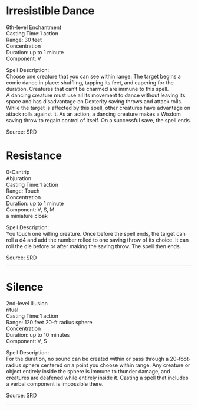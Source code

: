# Irresistible Dance
6th-level Enchantment<br>
Casting Time:1 action<br>
Range: 30 feet<br>
Concentration<br>
Duration: up to 1 minute<br>
Component: V

Spell Description:<br>
Choose one creature that you can see within range. The target begins a comic dance in place: shuffling, tapping its feet, and capering for the duration. Creatures that can’t be charmed are immune to this spell.<br>A dancing creature must use all its movement to dance without leaving its space and has disadvantage on Dexterity saving throws and attack rolls. While the target is affected by this spell, other creatures have advantage on attack rolls against it. As an action, a dancing creature makes a Wisdom saving throw to regain control of itself. On a successful save, the spell ends.

Source: SRD

# Resistance
0-Cantrip<br>
Abjuration<br>
Casting Time:1 action<br>
Range: Touch<br>
Concentration<br>
Duration: up to 1 minute<br>
Component: V, S, M<br>
a miniature cloak

Spell Description:<br>
You touch one willing creature. Once before the spell ends, the target can roll a d4 and add the number rolled to one saving throw of its choice. It can roll the die before or after making the saving throw. The spell then ends.

Source: SRD

---

# Silence
2nd-level Illusion<br>
ritual<br>
Casting Time:1 action<br>
Range: 120 feet
20-ft radius sphere<br>
Concentration<br>
Duration: up to 10 minutes<br>
Component: V, S

Spell Description:<br>
For the duration, no sound can be created within or pass through a 20-foot-radius sphere centered on a point you choose within range. Any creature or object entirely inside the sphere is immune to thunder damage, and creatures are deafened while entirely inside it. Casting a spell that includes a verbal component is impossible there.

Source: SRD

---